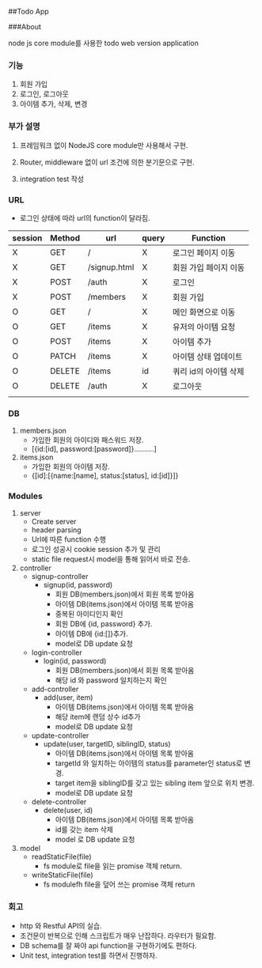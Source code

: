##Todo App

###About

 node js core module를 사용한 todo web version application

### 기능

1. 회원 가입
2. 로그인, 로그아웃
3. 아이템 추가, 삭제, 변경

### 부가 설명

1. 프레임워크 없이 NodeJS core module만 사용해서 구현.
2. Router, middleware 없이 url 조건에 의한 분기문으로 구현.

3. integration test 작성

### URL

* 로그인 상태에 따라 url의 function이 달라짐.

| session | Method | url          | query | Function              |
| ------- | ------ | ------------ | ----- | --------------------- |
| X       | GET    | /            | X     | 로그인 페이지 이동    |
| X       | GET    | /signup.html | X     | 회원 가입 페이지 이동 |
| X       | POST   | /auth        | X     | 로그인                |
| X       | POST   | /members     | X     | 회원 가입             |
| O       | GET    | /            | X     | 메인 화면으로 이동    |
| O       | GET    | /items       | X     | 유저의 아이템 요청    |
| O       | POST   | /items       | X     | 아이템 추가           |
| O       | PATCH  | /items       | X     | 아이템 상태 업데이트  |
| O       | DELETE | /items       | id    | 쿼리 id의 아이템 삭제 |
| O       | DELETE | /auth        | X     | 로그아웃              |
|         |        |              |       |                       |

### DB

1. members.json
   * 가입한 회원의 아이디와 패스워드 저장.
   * [{id:[id], password:[password]}……….]
2. items.json
   * 가입한 회원의 아이템 저장.
   * {[id]:[{name:[name], status:[status], id:[id]}]}

### Modules

1. server
   * Create server
   * header parsing
   * Url에 따른 function 수행
   * 로그인 성공시 cookie session 추가 및  관리
   * static file request시 model을 통해 읽어서 바로 전송.
2. controller
   * signup-controller
     * signup(id, password)
       * 회원 DB(members.json)에서 회원 목록 받아옴
       * 아이템 DB(items.json)에서 아이템 목록 받아옴
       * 중복된 아이디인지 확인
       * 회원 DB에 {id, password} 추가.
       * 아이템 DB에 {id:[]}추가.
       * model로 DB update 요청
   * login-controller
     * login(id, password)
       * 회원 DB(members.json)에서 회원 목록 받아옴
       * 해당 id 와 password 일치하는지 확인
   * add-controller
     * add(user, item)
       * 아이템 DB(items.json)에서 아이템 목록 받아옴
       * 해당 item에 랜덤 상수 id추가
       * model로 DB update 요청
   * update-controller
     * update(user, targetID, siblingID, status)
       * 아이템 DB(items.json)에서 아이템 목록 받아옴
       * targetId 와 일치하는 아이템의 status를 parameter인 status로 변경.
       * target item을 siblingID를 갖고 있는 sibling item 앞으로 위치 변경.
       * model로 DB update 요청
   * delete-controller
     * delete(user, id)
       * 아이템 DB(items.json)에서 아이템 목록 받아옴
       * id를 갖는 item 삭제
       * model 로 DB update 요청
3. model
   * readStaticFile(file)
     * fs module로 file을 읽는 promise 객체 return.
   * writeStaticFile(file)
     * fs modulefh file을 덮어 쓰는 promise 객체 return



### 회고

* http 와 Restful API의 실습.
*  조건문이 반복으로 인해 스크립트가 매우 난잡하다. 라우터가 필요함.
* DB schema를 잘 짜야 api function을 구현하기에도 편하다.
* Unit test, integration test를 하면서 진행하자.
